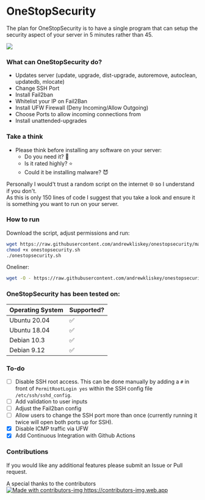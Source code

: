 # OneStopSecurity

The plan for OneStopSecurity is to have a single program that can setup the security aspect of your server in 5 minutes rather than 45.

![](https://github.com/andrewkliskey/OneStopSecurity/workflows/shellcheck/badge.svg)

### What can OneStopSecurity do?

- Updates server (update, upgrade, dist-upgrade, autoremove, autoclean, updatedb, mlocate)
- Change SSH Port 
- Install Fail2ban
- Whitelist your IP on Fail2Ban
- Install UFW Firewall (Deny Incoming/Allow Outgoing)
- Choose Ports to allow incoming connections from
- Install unattended-upgrades

### Take a think

- Please think before installing any software on your server:
  - Do you need it? 🍞
  - Is it rated highly? ⭐️
  - Could it be installing malware? 😈

Personally I would't trust a random script on the internet 🌐  so I understand if you don't. \
As this is only 150 lines of code I suggest that you take a look and ensure it is something you want to run on your server.

### How to run

Download the script, adjust permissions and run:
```bash
wget https://raw.githubusercontent.com/andrewkliskey/onestopsecurity/master/onestopsecurity.sh
chmod +x onestopsecurity.sh
./onestopsecurity.sh
```
Oneliner:
```bash
wget -O - https://raw.githubusercontent.com/andrewkliskey/onestopsecurity/master/onestopsecurity.sh | bash
```

### OneStopSecurity has been tested on:

| Operating System | Supported? |
| ---------------- | ---------- |
| Ubuntu 20.04     | ✅         |
| Ubuntu 18.04     | ✅         |
| Debian 10.3      | ✅         |
| Debian 9.12      | ✅         |

### To-do

  - [ ] Disable SSH root access. This can be done manually by adding a `#` in front of `PermitRootLogin yes` within the SSH config file `/etc/ssh/sshd_config`.
  - [ ] Add validation to user inputs
  - [ ] Adjust the Fail2ban config
  - [ ] Allow users to change the SSH port more than once (currently running it twice will open both ports up for SSH).
  - [X] Disable ICMP traffic via UFW 
  - [X] Add Continuous Integration with Github Actions
  
### Contributions

If you would like any additional features please submit an Issue or Pull request.

A special thanks to the contributors \
<a href="https://github.com/andrewkliskey/OneStopSecurity/graphs/contributors">
  <img alt="Made with contributors-img https://contributors-img.web.app" src="https://contributors-img.web.app/image?repo=andrewkliskey/OneStopSecurity" />
</a>
